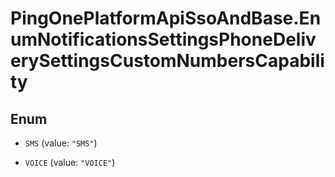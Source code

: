 # PingOnePlatformApiSsoAndBase.EnumNotificationsSettingsPhoneDeliverySettingsCustomNumbersCapability

## Enum


* `SMS` (value: `"SMS"`)

* `VOICE` (value: `"VOICE"`)


